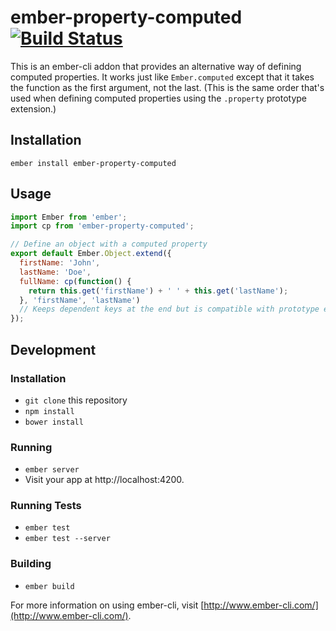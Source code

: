 # ember-property-computed [![Build Status](https://travis-ci.org/pgengler/ember-property-computed.svg?branch=master)](https://travis-ci.org/pgengler/ember-property-computed)

This is an ember-cli addon that provides an alternative way of defining computed properties. It works just like `Ember.computed` except that it takes the function as the first argument, not the last. (This is the same order that's used when defining computed properties using the `.property` prototype extension.)

## Installation
```
ember install ember-property-computed
```

## Usage
```js
import Ember from 'ember';
import cp from 'ember-property-computed';

// Define an object with a computed property
export default Ember.Object.extend({
  firstName: 'John',
  lastName: 'Doe',
  fullName: cp(function() {
    return this.get('firstName') + ' ' + this.get('lastName');
  }, 'firstName', 'lastName') 
  // Keeps dependent keys at the end but is compatible with prototype extensions being disabled. 
});
```

## Development

### Installation

* `git clone` this repository
* `npm install`
* `bower install`

### Running

* `ember server`
* Visit your app at http://localhost:4200.

### Running Tests

* `ember test`
* `ember test --server`

### Building

* `ember build`

For more information on using ember-cli, visit [http://www.ember-cli.com/](http://www.ember-cli.com/).
